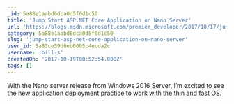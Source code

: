 ```yaml
---
_id: 5a88e1aabd6dca0d5f0d1c50
title: 'Jump Start ASP.NET Core Application on Nano Server'
url: 'https://blogs.msdn.microsoft.com/premier_developer/2017/10/17/jump-start-asp-net-core-application-on-nano-server/'
category: 5a88e1aabd6dca0d5f0d1c50
slug: 'jump-start-asp-net-core-application-on-nano-server'
user_id: 5a83ce59d6eb0005c4ecda2c
username: 'bill-s'
createdOn: '2017-10-19T00:52:54.000Z'
tags: []
---
```


With the Nano server release from Windows 2016 Server, I’m excited to see the new application deployment practice to work with the thin and fast OS.
